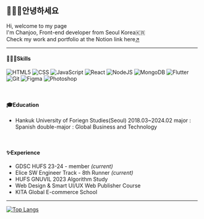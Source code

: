 <!--
- 🔭 I’m currently working on ...
- 🌱 I’m currently learning ...
- 👯 I’m looking to collaborate on ...
- 🤔 I’m looking for help with ...
- 💬 Ask me about ...
- 📫 How to reach me: ...
- 😄 Pronouns: ...
- ⚡ Fun fact: ...
-->
## 🙋🏻‍♀️안녕하세요
Hi, welcome to my page </br>
I'm Chanjoo, Front-end developer from Seoul Korea🇰🇷 </br>
Check my work and portfolio at the Notion link here[↗](https://www.notion.so/Career-c7d772d8bb5a4c43a7946938d92dae3e?pvs=4) </br>
***
#### 👩🏻‍💻Skills
![HTML5](https://img.shields.io/badge/-HTML5-F05032?style=for-the-badge&logo=html5&logoColor=ffffff)
![CSS](https://img.shields.io/badge/CSS3-007ACC?style=for-the-badge&logo=css3)
![JavaScript](https://img.shields.io/badge/-JavaScript-823F7DF1C?style=for-the-badge&logo=javascript&logoColor=000000&labe|Color=%23F7DF1C&color=%23FFCE5A)
![React](https://img.shields.io/badge/-React-61DBFB?style=for-the-badge&logo=react&logoColor=222222)
![NodeJS](https://img.shields.io/badge/node.js-6DA55F?style=for-the-badge&logo=node.js&logoColor=white)
![MongoDB](https://img.shields.io/badge/MongoDB-%234ea94b.svg?style=for-the-badge&logo=mongodb&logoColor=white)
![Flutter](https://img.shields.io/badge/-Flutter-027DFD?style=for-the-badge&logo=flutter)
![Git](https://img.shields.io/badge/-Git-F05032?style=for-the-badge&logo=git&logoColor=ffffff)
![Figma](https://img.shields.io/badge/-Figma-222222?style=for-the-badge&logo=figma)
![Photoshop](https://img.shields.io/badge/Adobe%20Ps-001E36?style=for-the-badge&logo=Adobe%20Photoshop&logoColor=31A8FF)

</br>

#### 🎓Education
- Hankuk University of Foriegn Studies(Seoul) 2018.03~2024.02 
  major : Spanish
  double-major : Global Business and Technology
</br>

#### ✨Experience
- GDSC HUFS 23-24 - member _(current)_
- Elice SW Engineer Track - 8th Runner _(current)_
- HUFS GNUVIL 2023 Algorithm Study
- Web Design & Smart UI/UX Web Publisher Course
- KITA Global E-commerce School

***
[![Top Langs](https://github-readme-stats.vercel.app/api/top-langs/?username=ElvaCJ&langs_count=10&layout=compact&theme=dark)](https://github.com/ElvaCJ)
